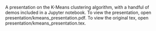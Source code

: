 A presentation on the K-Means clustering algorithm, with a handful of demos included in a Jupyter notebook. To view the presentation, open presentation/kmeans_presentation.pdf. To view the original tex, open presentation/kmeans_presentation.tex.

